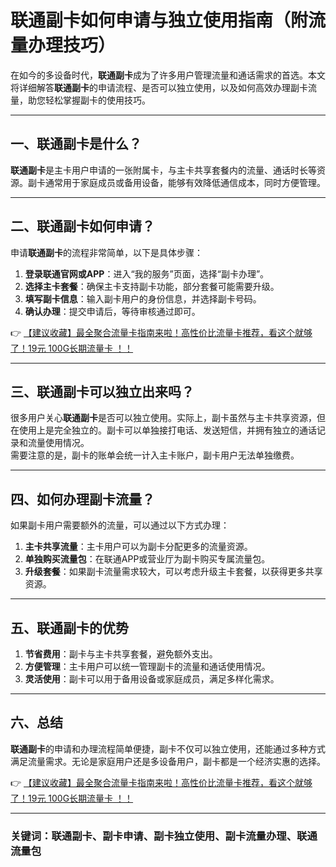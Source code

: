 # 联通副卡如何申请与独立使用指南（附流量办理技巧）

在如今的多设备时代，**联通副卡**成为了许多用户管理流量和通话需求的首选。本文将详细解答**联通副卡**的申请流程、是否可以独立使用，以及如何高效办理副卡流量，助您轻松掌握副卡的使用技巧。

---

## 一、联通副卡是什么？  
**联通副卡**是主卡用户申请的一张附属卡，与主卡共享套餐内的流量、通话时长等资源。副卡通常用于家庭成员或备用设备，能够有效降低通信成本，同时方便管理。

---

## 二、联通副卡如何申请？  
申请**联通副卡**的流程非常简单，以下是具体步骤：  
1. **登录联通官网或APP**：进入“我的服务”页面，选择“副卡办理”。  
2. **选择主卡套餐**：确保主卡支持副卡功能，部分套餐可能需要升级。  
3. **填写副卡信息**：输入副卡用户的身份信息，并选择副卡号码。  
4. **确认办理**：提交申请后，等待审核通过即可。  

👉 [【建议收藏】最全聚合流量卡指南来啦！高性价比流量卡推荐，看这个就够了！19元 100G长期流量卡 ！！](https://bit.ly/Liuliangka)

---

## 三、联通副卡可以独立出来吗？  
很多用户关心**联通副卡**是否可以独立使用。实际上，副卡虽然与主卡共享资源，但在使用上是完全独立的。副卡可以单独接打电话、发送短信，并拥有独立的通话记录和流量使用情况。  
需要注意的是，副卡的账单会统一计入主卡账户，副卡用户无法单独缴费。

---

## 四、如何办理副卡流量？  
如果副卡用户需要额外的流量，可以通过以下方式办理：  
1. **主卡共享流量**：主卡用户可以为副卡分配更多的流量资源。  
2. **单独购买流量包**：在联通APP或营业厅为副卡购买专属流量包。  
3. **升级套餐**：如果副卡流量需求较大，可以考虑升级主卡套餐，以获得更多共享资源。  

---

## 五、联通副卡的优势  
1. **节省费用**：副卡与主卡共享套餐，避免额外支出。  
2. **方便管理**：主卡用户可以统一管理副卡的流量和通话使用情况。  
3. **灵活使用**：副卡可以用于备用设备或家庭成员，满足多样化需求。  

---

## 六、总结  
**联通副卡**的申请和办理流程简单便捷，副卡不仅可以独立使用，还能通过多种方式满足流量需求。无论是家庭用户还是多设备用户，副卡都是一个经济实惠的选择。  

👉 [【建议收藏】最全聚合流量卡指南来啦！高性价比流量卡推荐，看这个就够了！19元 100G长期流量卡 ！！](https://bit.ly/Liuliangka)

---

### 关键词：联通副卡、副卡申请、副卡独立使用、副卡流量办理、联通流量包